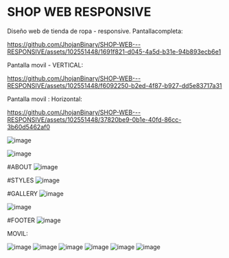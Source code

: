 # SHOP WEB RESPONSIVE
Diseño web de tienda de ropa - responsive.
Pantallacompleta:

https://github.com/JhojanBinary/SHOP-WEB---RESPONSIVE/assets/102551448/1691f821-d045-4a5d-b31e-94b893ecb6e1


Pantalla movil - VERTICAL:

https://github.com/JhojanBinary/SHOP-WEB---RESPONSIVE/assets/102551448/f6092250-b2ed-4f87-b927-dd5e83717a31

Pantalla movil : Horizontal:


https://github.com/JhojanBinary/SHOP-WEB---RESPONSIVE/assets/102551448/37820be9-0b1e-40fd-86cc-3b60d5462af0



![image](https://github.com/JhojanBinary/SHOP-WEB---RESPONSIVE/assets/102551448/24e61dc3-2f93-440b-a0a7-49f555453b55)


![image](https://github.com/JhojanBinary/SHOP-WEB---RESPONSIVE/assets/102551448/a2ada095-43b5-4300-b797-3460c0c84de8)

#ABOUT
![image](https://github.com/JhojanBinary/SHOP-WEB---RESPONSIVE/assets/102551448/ca47b0f1-991b-439d-89dc-16be6764aa76)

#STYLES
![image](https://github.com/JhojanBinary/SHOP-WEB---RESPONSIVE/assets/102551448/e1a6f617-48a5-4b78-b0f6-ce8702bb4971)

#GALLERY
![image](https://github.com/JhojanBinary/SHOP-WEB---RESPONSIVE/assets/102551448/94955701-06e4-4542-839b-72dea6a65e6b)

![image](https://github.com/JhojanBinary/SHOP-WEB---RESPONSIVE/assets/102551448/dcaebb85-8b69-4336-9280-f02f008ff63f)

#FOOTER
![image](https://github.com/JhojanBinary/SHOP-WEB---RESPONSIVE/assets/102551448/6f8839e2-d501-43ea-a06c-678c22fa5668)


MOVIL:

![image](https://github.com/JhojanBinary/SHOP-WEB---RESPONSIVE/assets/102551448/e64fb00c-f59e-4199-9841-12706b3a9c96)
![image](https://github.com/JhojanBinary/SHOP-WEB---RESPONSIVE/assets/102551448/a2d2c8c2-cdd8-44c4-9bf3-c3720583f4d3)
![image](https://github.com/JhojanBinary/SHOP-WEB---RESPONSIVE/assets/102551448/a8cbc317-03b6-4354-9ac4-82aae8c0778e)
![image](https://github.com/JhojanBinary/SHOP-WEB---RESPONSIVE/assets/102551448/c8d77402-3a54-4798-b2df-f6f038007296)
![image](https://github.com/JhojanBinary/SHOP-WEB---RESPONSIVE/assets/102551448/01990728-4bd9-4643-86e9-fc90a13ab816)
![image](https://github.com/JhojanBinary/SHOP-WEB---RESPONSIVE/assets/102551448/663b9ac7-a4c8-45ea-92af-37b63d141730)
